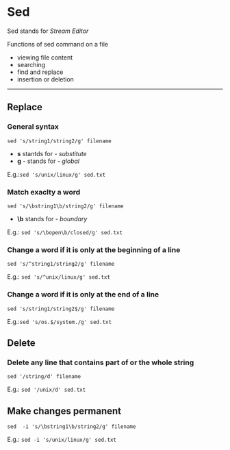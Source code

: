 
# Sed

Sed stands for _Stream Editor_

Functions of sed command on a file
* viewing file content
* searching
* find and replace
* insertion or deletion

__ __
 
## Replace
 
### General syntax
`sed 's/string1/string2/g' filename`
*  __s__ stantds for - _substitute_
*  __g__ - stands for - _global_
 
E.g.:`sed 's/unix/linux/g' sed.txt`
 
### Match exaclty a word
`sed 's/\bstring1\b/string2/g' filename`
* __\b__ stands for - _boundary_
 
E.g.: `sed 's/\bopen\b/closed/g' sed.txt`
 
### Change a word if it is only at the beginning of a line
`sed 's/^string1/string2/g' filename`
 
E.g.: `sed 's/^unix/linux/g' sed.txt`
 
### Change a word if it is only at the end of a line
`sed 's/string1/string2$/g' filename`

E.g.:`sed 's/os.$/system./g' sed.txt`

## Delete

### Delete any line that contains part of or the whole string
`sed '/string/d' filename`

E.g.: `sed '/unix/d' sed.txt`

## Make changes permanent
`sed  -i 's/\bstring1\b/string2/g' filename`

E.g.: `sed -i 's/unix/linux/g' sed.txt`
